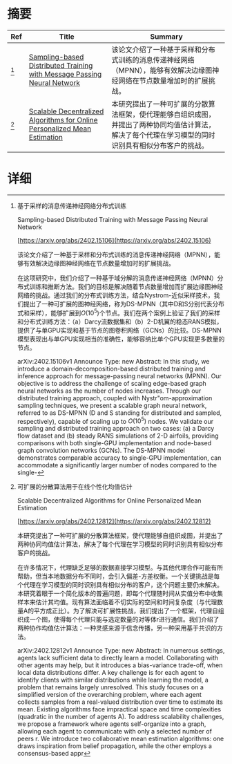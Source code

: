 # 摘要

| Ref | Title | Summary |
| --- | --- | --- |
| [^1] | [Sampling-based Distributed Training with Message Passing Neural Network](https://arxiv.org/abs/2402.15106) | 该论文介绍了一种基于采样和分布式训练的消息传递神经网络（MPNN），能够有效解决边缘图神经网络在节点数量增加时的扩展挑战。 |
| [^2] | [Scalable Decentralized Algorithms for Online Personalized Mean Estimation](https://arxiv.org/abs/2402.12812) | 本研究提出了一种可扩展的分散算法框架，使代理能够自组织成图，并提出了两种协同均值估计算法，解决了每个代理在学习模型的同时识别具有相似分布客户的挑战。 |

# 详细

[^1]: 基于采样的消息传递神经网络分布式训练

    Sampling-based Distributed Training with Message Passing Neural Network

    [https://arxiv.org/abs/2402.15106](https://arxiv.org/abs/2402.15106)

    该论文介绍了一种基于采样和分布式训练的消息传递神经网络（MPNN），能够有效解决边缘图神经网络在节点数量增加时的扩展挑战。

    

    在这项研究中，我们介绍了一种基于域分解的消息传递神经网络（MPNN）分布式训练和推断方法。我们的目标是解决随着节点数量增加而扩展边缘图神经网络的挑战。通过我们的分布式训练方法，结合Nystrom-近似采样技术，我们提出了一种可扩展的图神经网络，称为DS-MPNN（其中D和S分别代表分布式和采样），能够扩展到$O(10^5)$个节点。我们在两个案例上验证了我们的采样和分布式训练方法：（a）Darcy流数据集和（b）2-D机翼的稳态RANS模拟，提供了与单GPU实现和基于节点的图卷积网络（GCNs）的比较。DS-MPNN模型表现出与单GPU实现相当的准确性，能够容纳比单个GPU实现更多数量的节点。

    arXiv:2402.15106v1 Announce Type: new  Abstract: In this study, we introduce a domain-decomposition-based distributed training and inference approach for message-passing neural networks (MPNN). Our objective is to address the challenge of scaling edge-based graph neural networks as the number of nodes increases. Through our distributed training approach, coupled with Nystr\"om-approximation sampling techniques, we present a scalable graph neural network, referred to as DS-MPNN (D and S standing for distributed and sampled, respectively), capable of scaling up to $O(10^5)$ nodes. We validate our sampling and distributed training approach on two cases: (a) a Darcy flow dataset and (b) steady RANS simulations of 2-D airfoils, providing comparisons with both single-GPU implementation and node-based graph convolution networks (GCNs). The DS-MPNN model demonstrates comparable accuracy to single-GPU implementation, can accommodate a significantly larger number of nodes compared to the single-
    
[^2]: 可扩展的分散算法用于在线个性化均值估计

    Scalable Decentralized Algorithms for Online Personalized Mean Estimation

    [https://arxiv.org/abs/2402.12812](https://arxiv.org/abs/2402.12812)

    本研究提出了一种可扩展的分散算法框架，使代理能够自组织成图，并提出了两种协同均值估计算法，解决了每个代理在学习模型的同时识别具有相似分布客户的挑战。

    

    在许多情况下，代理缺乏足够的数据直接学习模型。与其他代理合作可能有所帮助，但当本地数据分布不同时，会引入偏差-方差权衡。一个关键挑战是每个代理在学习模型的同时识别具有相似分布的客户，这个问题主要仍未解决。本研究着眼于一个简化版本的普遍问题，即每个代理随时间从实值分布中收集样本来估计其均值。现有算法面临着不切实际的空间和时间复杂度（与代理数量A的平方成正比）。为了解决可扩展性挑战，我们提出了一个框架，代理自组织成一个图，使得每个代理只能与选定数量的对等体r进行通信。我们介绍了两种协作均值估计算法：一种灵感来源于信念传播，另一种采用基于共识的方法。

    arXiv:2402.12812v1 Announce Type: new  Abstract: In numerous settings, agents lack sufficient data to directly learn a model. Collaborating with other agents may help, but it introduces a bias-variance trade-off, when local data distributions differ. A key challenge is for each agent to identify clients with similar distributions while learning the model, a problem that remains largely unresolved. This study focuses on a simplified version of the overarching problem, where each agent collects samples from a real-valued distribution over time to estimate its mean. Existing algorithms face impractical space and time complexities (quadratic in the number of agents A). To address scalability challenges, we propose a framework where agents self-organize into a graph, allowing each agent to communicate with only a selected number of peers r. We introduce two collaborative mean estimation algorithms: one draws inspiration from belief propagation, while the other employs a consensus-based appr
    

